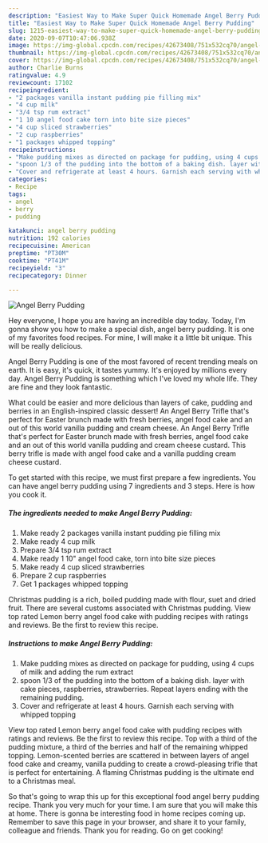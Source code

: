 ```yaml
---
description: "Easiest Way to Make Super Quick Homemade Angel Berry Pudding"
title: "Easiest Way to Make Super Quick Homemade Angel Berry Pudding"
slug: 1215-easiest-way-to-make-super-quick-homemade-angel-berry-pudding
date: 2020-09-07T10:47:06.938Z
image: https://img-global.cpcdn.com/recipes/42673408/751x532cq70/angel-berry-pudding-recipe-main-photo.jpg
thumbnail: https://img-global.cpcdn.com/recipes/42673408/751x532cq70/angel-berry-pudding-recipe-main-photo.jpg
cover: https://img-global.cpcdn.com/recipes/42673408/751x532cq70/angel-berry-pudding-recipe-main-photo.jpg
author: Charlie Burns
ratingvalue: 4.9
reviewcount: 17102
recipeingredient:
- "2 packages vanilla instant pudding pie filling mix"
- "4 cup milk"
- "3/4 tsp rum extract"
- "1 10 angel food cake torn into bite size pieces"
- "4 cup sliced strawberries"
- "2 cup raspberries"
- "1 packages whipped topping"
recipeinstructions:
- "Make pudding mixes as directed on package for pudding, using 4 cups of milk and adding the rum extract"
- "spoon 1/3 of the pudding into the bottom of a baking dish. layer with cake pieces, raspberries,  strawberries. Repeat layers ending with the remaining pudding."
- "Cover and refrigerate at least 4 hours. Garnish each serving with whipped topping"
categories:
- Recipe
tags:
- angel
- berry
- pudding

katakunci: angel berry pudding 
nutrition: 192 calories
recipecuisine: American
preptime: "PT30M"
cooktime: "PT41M"
recipeyield: "3"
recipecategory: Dinner

---
```



![Angel Berry Pudding](https://img-global.cpcdn.com/recipes/42673408/751x532cq70/angel-berry-pudding-recipe-main-photo.jpg)

Hey everyone, I hope you are having an incredible day today. Today, I'm gonna show you how to make a special dish, angel berry pudding. It is one of my favorites food recipes. For mine, I will make it a little bit unique. This will be really delicious.

Angel Berry Pudding is one of the most favored of recent trending meals on earth. It is easy, it's quick, it tastes yummy. It's enjoyed by millions every day. Angel Berry Pudding is something which I've loved my whole life. They are fine and they look fantastic.

What could be easier and more delicious than layers of cake, pudding and berries in an English-inspired classic dessert! An Angel Berry Trifle that&#39;s perfect for Easter brunch made with fresh berries, angel food cake and an out of this world vanilla pudding and cream cheese. An Angel Berry Trifle that&#39;s perfect for Easter brunch made with fresh berries, angel food cake and an out of this world vanilla pudding and cream cheese custard. This berry trifle is made with angel food cake and a vanilla pudding cream cheese custard.


To get started with this recipe, we must first prepare a few ingredients. You can have angel berry pudding using 7 ingredients and 3 steps. Here is how you cook it.

<!--inarticleads1-->

##### The ingredients needed to make Angel Berry Pudding:

1. Make ready 2 packages vanilla instant pudding pie filling mix
1. Make ready 4 cup milk
1. Prepare 3/4 tsp rum extract
1. Make ready 1 10&#34; angel food cake, torn into bite size pieces
1. Make ready 4 cup sliced strawberries
1. Prepare 2 cup raspberries
1. Get 1 packages whipped topping


Christmas pudding is a rich, boiled pudding made with flour, suet and dried fruit. There are several customs associated with Christmas pudding. View top rated Lemon berry angel food cake with pudding recipes with ratings and reviews. Be the first to review this recipe. 

<!--inarticleads2-->

##### Instructions to make Angel Berry Pudding:

1. Make pudding mixes as directed on package for pudding, using 4 cups of milk and adding the rum extract
1. spoon 1/3 of the pudding into the bottom of a baking dish. layer with cake pieces, raspberries,  strawberries. Repeat layers ending with the remaining pudding.
1. Cover and refrigerate at least 4 hours. Garnish each serving with whipped topping


View top rated Lemon berry angel food cake with pudding recipes with ratings and reviews. Be the first to review this recipe. Top with a third of the pudding mixture, a third of the berries and half of the remaining whipped topping. Lemon-scented berries are scattered in between layers of angel food cake and creamy, vanilla pudding to create a crowd-pleasing trifle that is perfect for entertaining. A flaming Christmas pudding is the ultimate end to a Christmas meal. 

So that's going to wrap this up for this exceptional food angel berry pudding recipe. Thank you very much for your time. I am sure that you will make this at home. There is gonna be interesting food in home recipes coming up. Remember to save this page in your browser, and share it to your family, colleague and friends. Thank you for reading. Go on get cooking!
